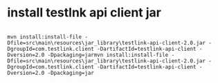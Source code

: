 # install testlnk api client jar
<code>
mvn install:install-file -Dfile=src\main\resources\jar_library\testlink-api-client-2.0.jar -DgroupId=com.testlink.client -DartifactId=testlink-api-client -Dversion=2.0 -Dpackaging=jarmvn install:install-file -Dfile=src\main\resources\jar_library\testlink-api-client-2.0.jar -DgroupId=com.testlink.client -DartifactId=testlink-api-client -Dversion=2.0 -Dpackaging=jar
</code>